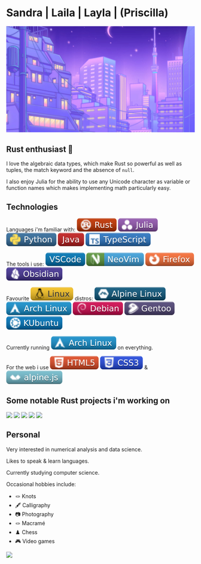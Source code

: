 # Sandra | Laila | Layla | (Priscilla)

<img alt="beautiful city" width="800" src="city51.jpeg">

## Rust enthusiast 🦀
I love the algebraic data types, which make Rust so powerful as well as tuples, the match keyword and the absence of `null`.

I also enjoy Julia for the ability to use any Unicode character as variable or function names which makes implementing math particularly easy.

## Technologies
Languages i'm familiar with: ![](Rust.svg) ![](Julia_.svg) ![](Python.svg) ![](Java.svg) ![](TypeScript.svg) 

The tools i use: ![](VSCode.svg) ![](NeoVim.svg) ![](Firefox.svg) ![](Obsidian.svg)

Favourite ![](Linux.svg) distros: ![](Alpine%20Linux.svg) ![](Arch%20Linux.svg) ![](Debian.svg) ![](Gentoo.svg) ![](KUbuntu.svg)

Currently running ![](Arch%20Linux.svg) on everything.

For the web i use ![](HTML5_.svg) ![](CSS3.svg) & ![](alpine.svg)

## Some notable Rust projects i'm working on
[![](https://github-readme-stats.vercel.app/api/pin/?username=an-Iceberg&repo=balls_with_physics&theme=synthwave)](https://github.com/an-Iceberg/balls_with_physics)
[![](https://github-readme-stats.vercel.app/api/pin/?username=an-Iceberg&repo=Balls&theme=outrun)](https://github.com/an-Iceberg/balls)
[![](https://github-readme-stats.vercel.app/api/pin/?username=an-Iceberg&repo=grid_path_finder&theme=synthwave)](https://github.com/an-Iceberg/grid_path_finder)
[![](https://github-readme-stats.vercel.app/api/pin/?username=an-Iceberg&repo=rust_maze_generator&theme=outrun)](https://github.com/an-Iceberg/rust_maze_generator)
[![](https://github-readme-stats.vercel.app/api/pin/?username=an-Iceberg&repo=rust_graph_visualiser&theme=synthwave)](https://github.com/an-Iceberg/rust_graph_visualiser)

## Personal
Very interested in numerical analysis and data science.

Likes to speak & learn languages.

Currently studying computer science.

Occasional hobbies include:
- 🪢 Knots
- 🖋️ Calligraphy
- 📷 Photography
- 🪢 Macramé
- ♟️ Chess
- 🎮 Video games

<!--
**an-Iceberg/an-Iceberg** is a ✨ _special_ ✨ repository because its `README.md` (this file) appears on your GitHub profile.

Here are some ideas to get you started:

- 🔭 I’m currently working on ...
- 🌱 I’m currently learning ...
- 👯 I’m looking to collaborate on ...
- 🤔 I’m looking for help with ...
- 💬 Ask me about ...
- 📫 How to reach me: ...
- 😄 Pronouns: ...
- ⚡ Fun fact: ...
-->

<!--
[![Sandra's GitHub stats](https://github-readme-stats.vercel.app/api?username=an-iceberg&theme=outrun&show_icons=true)](https://github.com/an-Iceberg/readme)

[![Top Langs](https://github-readme-stats.vercel.app/api/top-langs/?username=an-Iceberg&theme=outrun)](https://github.com/anuraghazra/github-readme-stats)

[![Readme Card](https://github-readme-stats.vercel.app/api/pin/?username=anuraghazra&repo=github-readme-stats&theme=ambient_gradient)](https://github.com/anuraghazra/github-readme-stats)
-->

[![](https://github-readme-stats.vercel.app/api/pin/?username=an-Iceberg&repo=balls_with_physics&theme=synthwave)](https://github.com/an-Iceberg/balls_with_physics)

